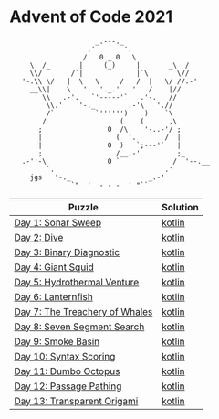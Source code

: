 # Advent of Code 2021

```
                     _.---._
                   .'       '.
                  /   0 _ 0   \
     \  /_       |     (_)     |       _\  /
     \\/       /`|             |`\       \//
   '-.\\ \/   |  \   \     /   /  |   \/ //.-'
     __\\|    \   '.  '._.'  .'   /    |//
        \\   .-'.   `'-----'`   .'-.   //
         \\.'    '-._        .-'\   './/
         /`          `'''''')    )    `\
        /                  (    (      ,\
       ;                O  /\    '-..-'/ ;
       |                  (  '.       /  |
       |                O  )   `;---'`   |
       ;                  /__.-'         ;_
   .-''-\               O `             /  '--.__
         `.                           .'
     jgs   '-._                   _.-'
               `"  '  - - -  ' "`` 
```

| Puzzle                                                                | Solution                                   |
|-----------------------------------------------------------------------|--------------------------------------------|
| [Day 1: Sonar Sweep](https://adventofcode.com/2021/day/1)             | [kotlin](./src/main/kotlin/day01/Day1.kt)  |
| [Day 2: Dive](https://adventofcode.com/2021/day/2)                    | [kotlin](./src/main/kotlin/day02/Day2.kt)  |
| [Day 3: Binary Diagnostic](https://adventofcode.com/2021/day/3)       | [kotlin](./src/main/kotlin/day03/Day3.kt)  |
| [Day 4: Giant Squid](https://adventofcode.com/2021/day/4)             | [kotlin](./src/main/kotlin/day04/Day4.kt)  |
| [Day 5: Hydrothermal Venture](https://adventofcode.com/2021/day/5)    | [kotlin](./src/main/kotlin/day05/Day5.kt)  |
| [Day 6: Lanternfish](https://adventofcode.com/2021/day/6)             | [kotlin](./src/main/kotlin/day06/Day6.kt)  |
| [Day 7: The Treachery of Whales](https://adventofcode.com/2021/day/7) | [kotlin](./src/main/kotlin/day07/Day7.kt)  |
| [Day 8: Seven Segment Search](https://adventofcode.com/2021/day/8)    | [kotlin](./src/main/kotlin/day08/Day8.kt)  |
| [Day 9: Smoke Basin](https://adventofcode.com/2021/day/9)             | [kotlin](./src/main/kotlin/day09/Day9.kt)  |
| [Day 10: Syntax Scoring](https://adventofcode.com/2021/day/10)        | [kotlin](./src/main/kotlin/day10/Day10.kt) |
| [Day 11: Dumbo Octopus](https://adventofcode.com/2021/day/11)         | [kotlin](./src/main/kotlin/day11/Day11.kt) |
| [Day 12: Passage Pathing](https://adventofcode.com/2021/day/12)       | [kotlin](./src/main/kotlin/day12/Day12.kt) |
| [Day 13: Transparent Origami](https://adventofcode.com/2021/day/13)   | [kotlin](./src/main/kotlin/day13/Day13.kt) |